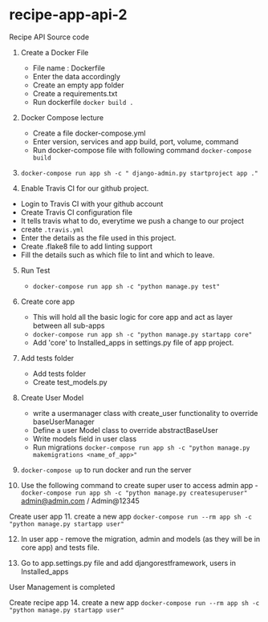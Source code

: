# recipe-app-api-2
Recipe API Source code


1. Create a Docker File
    - File name : Dockerfile
    - Enter the data accordingly
    - Create an empty app folder
    - Create a requirements.txt
    - Run dockerfile
        `docker build .`
      

2. Docker Compose lecture
   
   - Create a file docker-compose.yml
   - Enter version, services and app build, port, volume, command
   - Run docker-compose file with following command
   `docker-compose build`

3. `docker-compose run app sh -c " django-admin.py startproject app ." `
      
4.  Enable Travis CI for our github project.
   - Login to Travis CI with your github account
   - Create Travis CI configuration file
   - It tells travis what to do, everytime we push a change to our project
   - create `.travis.yml`
   - Enter the details as the file used in this project.
   - Create .flake8 file to add linting support
   - Fill the details such as which file to lint and which to leave.

5. Run Test

   - ```docker-compose run app sh -c "python manage.py test" ```

6. Create core app
   - This will hold all the basic logic for core app and act as layer between all sub-apps
   - `docker-compose run app sh -c "python manage.py startapp core" `
   - Add 'core' to Installed_apps in settings.py file of app project.
   
7. Add tests folder
   - Add tests folder
   - Create test_models.py
   

8. Create User Model
   - write a usermanager class with create_user functionality to override baseUserManager
   - Define a user Model class to override abstractBaseUser
   - Write models field in user class
   - Run migrations
      `docker-compose run app sh -c "python manage.py makemigrations <name_of_app>"`
     
9. `docker-compose up` to run docker and run the server

10. Use the following command to create super user to access admin app - 
    `docker-compose run app sh -c "python manage.py createsuperuser"`
    admin@admin.com / Admin@12345
   
Create user app 
11. create a new app
   `docker-compose run --rm app sh -c "python manage.py startapp user"`
    
12. In user app - remove the migration, admin and models (as they will be in core app) and tests file.

13. Go to app.settings.py file and add djangorestframework, users in Installed_apps

User Management is completed 

Create recipe app 
14. create a new app
   `docker-compose run --rm app sh -c "python manage.py startapp user"`
 